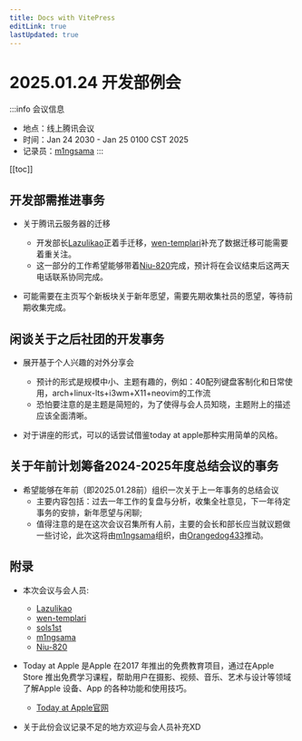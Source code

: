 ```yaml
---
title: Docs with VitePress
editLink: true
lastUpdated: true
---
```


# 2025.01.24 开发部例会

:::info 会议信息

- 地点：线上腾讯会议
- 时间：Jan 24 2030 - Jan 25 0100 CST 2025
- 记录员：[m1ngsama](https://github.com/m1ngsama)
  :::

[[toc]]

## 开发部需推进事务

- 关于腾讯云服务器的迁移

  - 开发部长[Lazulikao](https://github.com/Lazulikao)正着手迁移，[wen-templari](https://github.com/wen-templari)补充了数据迁移可能需要着重关注。
  - 这一部分的工作希望能够带着[Niu-820](https://github.com/Niu-820)完成，预计将在会议结束后这两天电话联系协同完成。

- 可能需要在主页写个新板块关于新年愿望，需要先期收集社员的愿望，等待前期收集完成。

## 闲谈关于之后社团的开发事务

- 展开基于个人兴趣的对外分享会

  - 预计的形式是规模中小、主题有趣的，例如：40配列键盘客制化和日常使用，arch+linux-lts+i3wm+X11+neovim的工作流
  - 恐怕要注意的是主题是简短的，为了使得与会人员知晓，主题附上的描述应该全面清晰。

- 对于讲座的形式，可以的话尝试借鉴today at apple那种实用简单的风格。

## 关于年前计划筹备2024-2025年度总结会议的事务

- 希望能够在年前（即2025.01.28前）组织一次关于上一年事务的总结会议
  - 主要内容包括：过去一年工作的复盘与分析，收集全社意见，下一年待定事务的安排，新年愿望与闲聊;
  - 值得注意的是在这次会议召集所有人前，主要的会长和部长应当就议题做一些讨论，此次这将由[m1ngsama](https://github.com/m1ngsama)组织，由[Orangedog433](https://github.com/Orangedog433)推动。

## 附录

- 本次会议与会人员:

  - [Lazulikao](https://github.com/Lazulikao)
  - [wen-templari](https://github.com/wen-templari)
  - [sols1st](https://github.com/sols1st)
  - [m1ngsama](https://github.com/m1ngsama)
  - [Niu-820](https://github.com/Niu-820)

- Today at Apple 是Apple 在2017 年推出的免费教育项目，通过在Apple Store 推出免费学习课程，帮助用户在摄影、视频、音乐、艺术与设计等领域了解Apple 设备、App 的各种功能和使用技巧。

  - [Today at Apple官网](https://www.apple.com/today/)

- 关于此份会议记录不足的地方欢迎与会人员补充XD
